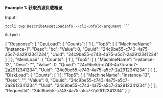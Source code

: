 **Example 1: 获取资源负载概览**



Input: 

```
tccli cwp DescribeAssetLoadInfo --cli-unfold-argument ```

Output: 
```
{
    "Response": {
        "CpuLoad": {
            "Counts": [
                1
            ],
            "Top5": [
                {
                    "MachineName": "instance-1",
                    "Desc": "bc",
                    "Value": 0,
                    "Quuid": "24c9be55-c743-4a75-a5c7-2a2912341234",
                    "Uuid": "24c9be55-c743-4a75-a5c7-2a2912341234"
                }
            ]
        },
        "MemLoad": {
            "Counts": [
                1
            ],
            "Top5": [
                {
                    "MachineName": "instance-12",
                    "Desc": "",
                    "Value": 0,
                    "Quuid": "24c9be55-c743-4a75-a5c7-2a2912341234",
                    "Uuid": "24c9be55-c743-4a75-a5c7-2a2912341234"
                }
            ]
        },
        "DiskLoad": {
            "Counts": [
                1
            ],
            "Top5": [
                {
                    "MachineName": "instance-13",
                    "Desc": "",
                    "Value": 0,
                    "Quuid": "24c9be55-c743-4a75-a5c7-2a2912341234",
                    "Uuid": "24c9be55-c743-4a75-a5c7-2a2912341234"
                }
            ]
        },
        "RequestId": "24c9be55-c743-4a75-a5c7-2a2912341234"
    }
}
```

